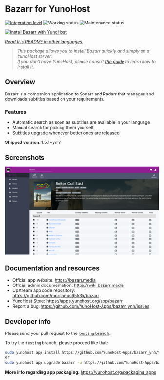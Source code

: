 <!--
N.B.: This README was automatically generated by <https://github.com/YunoHost/apps/tree/master/tools/readme_generator>
It shall NOT be edited by hand.
-->

# Bazarr for YunoHost

[![Integration level](https://apps.yunohost.org/badge/integration/bazarr)](https://ci-apps.yunohost.org/ci/apps/bazarr/)
![Working status](https://apps.yunohost.org/badge/state/bazarr)
![Maintenance status](https://apps.yunohost.org/badge/maintained/bazarr)

[![Install Bazarr with YunoHost](https://install-app.yunohost.org/install-with-yunohost.svg)](https://install-app.yunohost.org/?app=bazarr)

*[Read this README in other languages.](./ALL_README.md)*

> *This package allows you to install Bazarr quickly and simply on a YunoHost server.*  
> *If you don't have YunoHost, please consult [the guide](https://yunohost.org/install) to learn how to install it.*

## Overview

Bazarr is a companion application to Sonarr and Radarr that manages and downloads subtitles based on your requirements.

### Features

- Automatic search as soon as subtitles are available in your language
- Manual search for picking them yourself
- Subtitles upgrade whenever better ones are released


**Shipped version:** 1.5.1~ynh1

## Screenshots

![Screenshot of Bazarr](./doc/screenshots/bazarr.png)

## Documentation and resources

- Official app website: <https://bazarr.media>
- Official admin documentation: <https://wiki.bazarr.media>
- Upstream app code repository: <https://github.com/morpheus65535/bazarr>
- YunoHost Store: <https://apps.yunohost.org/app/bazarr>
- Report a bug: <https://github.com/YunoHost-Apps/bazarr_ynh/issues>

## Developer info

Please send your pull request to the [`testing` branch](https://github.com/YunoHost-Apps/bazarr_ynh/tree/testing).

To try the `testing` branch, please proceed like that:

```bash
sudo yunohost app install https://github.com/YunoHost-Apps/bazarr_ynh/tree/testing --debug
or
sudo yunohost app upgrade bazarr -u https://github.com/YunoHost-Apps/bazarr_ynh/tree/testing --debug
```

**More info regarding app packaging:** <https://yunohost.org/packaging_apps>
